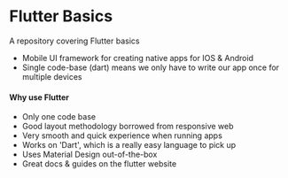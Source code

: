 # Flutter Basics

A repository covering Flutter basics

- Mobile UI framework for creating native apps for IOS & Android
- Single code-base (dart) means we only have to write our app once for multiple devices

#### Why use Flutter
- Only one code base
- Good layout methodology borrowed from responsive web
- Very smooth and quick experience when running apps
- Works on 'Dart', which is a really easy language to pick up
- Uses Material Design out-of-the-box
- Great docs & guides on the flutter website
